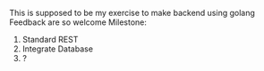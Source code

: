 This is supposed to be my exercise to make backend using golang 
Feedback are so welcome
Milestone:

1. Standard REST
2. Integrate Database
3. ?
